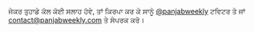 ਜੇਕਰ ਤੁਹਾਡੇ ਕੋਲ ਕੋਈ ਸਲਾਹ ਹੋਵੇ, ਤਾਂ ਕਿਰਪਾ ਕਰ ਕੇ ਸਾਨੂੰ [@panjabweekly](http://twitter.com/panjabweekly) ਟਵਿਟਰ ਤੇ ਜਾਂ [contact@panjabweekly.com](mailto:contact@panjabweekly.com) ਤੇ ਸੰਪਰਕ ਕਰੋ। 
